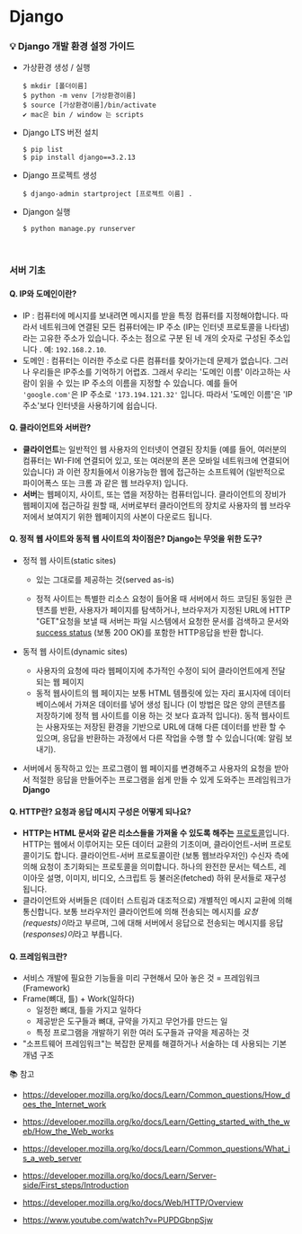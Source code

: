 # Django 

### 💡 Django 개발 환경 설정 가이드

- 가상환경 생성 / 실행

  ```django
  $ mkdir [폴더이름]
  $ python -m venv [가상환경이름]
  $ source [가상환경이름]/bin/activate 
  ✔️ mac은 bin / window 는 scripts
  ```

- Django LTS 버전 설치

  ```django
  $ pip list 
  $ pip install django==3.2.13
  ```

- Django 프로젝트 생성

  ```django
  $ django-admin startproject [프로젝트 이름] .
  ```

- Djangon 실행 

  ```django
  $ python manage.py runserver 
  ```

<br>

### 서버 기초

#### **Q. IP와 도메인이란?**

-  IP : 컴퓨터에 메시지를 보내려면 메시지를 받을 특정 컴퓨터를 지정해야합니다. 따라서 네트워크에 연결된 모든 컴퓨터에는 IP 주소 (IP는 인터넷 프로토콜을 나타냄)라는 고유한 주소가 있습니다. 주소는 점으로 구분 된 네 개의 숫자로 구성된 주소입니다 . 예: `192.168.2.10`.
- 도메인 : 컴퓨터는 이러한 주소로 다른 컴퓨터를 찾아가는데 문제가 없습니다. 그러나 우리들은 IP주소를 기억하기 어렵죠. 그래서 우리는 '도메인 이름' 이라고하는 사람이 읽을 수 있는 IP 주소의 이름을 지정할 수 있습니다. 예를 들어 `'google.com'`은 IP 주소로 `'173.194.121.32'` 입니다. 따라서 '도메인 이름'은 'IP주소'보다 인터넷을 사용하기에 쉽습니다.

#### **Q. 클라이언트와 서버란?**

- **클라이언트**는 일반적인 웹 사용자의 인터넷이 연결된 장치들 (예를 들어, 여러분의 컴퓨터는 WI-FI에 연결되어 있고, 또는 여러분의 폰은 모바일 네트워크에 연결되어 있습니다) 과 이런 장치들에서 이용가능한 웹에 접근하는 소프트웨어 (일반적으로 파이어폭스 또는 크롬 과 같은 웹 브라우저) 입니다.
- **서버**는 웹페이지, 사이트, 또는 앱을 저장하는 컴퓨터입니다. 클라이언트의 장비가 웹페이지에 접근하길 원할 때, 서버로부터 클라이언트의 장치로 사용자의 웹 브라우저에서 보여지기 위한 웹페이지의 사본이 다운로드 됩니다.

#### **Q. 정적 웹 사이트와 동적 웹 사이트의 차이점은? Django는 무엇을 위한 도구?**

- 정적 웹 사이트(static sites)

  - 있는 그대로를 제공하는 것(served as-is)

  - 정적 사이트는 특별한 리소스 요청이 들어올 때 서버에서 하드 코딩된 동일한 콘텐츠를 반환, 사용자가 페이지를 탐색하거나, 브라우저가 지정된 URL에 HTTP "GET"요청을 보낼 때 서버는 파일 시스템에서 요청한 문서를 검색하고 문서와 [success status](https://developer.mozilla.org/ko/docs/Web/HTTP/Status#successful_responses) (보통 200 OK)를 포함한 HTTP응답을 반환 합니다.

- 동적 웹 사이트(dynamic sites)
  - 사용자의 요청에 따라 웹페이지에 추가적인 수정이 되어 클라이언트에게 전달되는 웹 페이지 
  - 동적 웹사이트의 웹 페이지는 보통 HTML 템플릿에 있는 자리 표시자에 데이터베이스에서 가져온 데이터를 넣어 생성 됩니다 (이 방법은 많은 양의 콘텐츠를 저장하기에 정적 웹 사이트를 이용 하는 것 보다 효과적 입니다). 동적 웹사이트는 사용자또는 저장된 환경을 기반으로 URL에 대해 다른 데이터를 반환 할 수 있으며, 응답을 반환하는 과정에서 다른 작업을 수행 할 수 있습니다(예: 알림 보내기).
- 서버에서 동작하고 있는 프로그램이 웹 페이지를 변경해주고 사용자의 요청을 받아서 적절한 응답을 만들어주는 프로그램을 쉽게 만들 수 있게 도와주는 프레임워크가 **Django**

#### **Q. HTTP란? 요청과 응답 메시지 구성은 어떻게 되나요?**

- **HTTP는 HTML 문서와 같은 리소스들을 가져올 수 있도록 해주는** [프로토콜](https://developer.mozilla.org/ko/docs/Glossary/Protocol)입니다. HTTP는 웹에서 이루어지는 모든 데이터 교환의 기초이며, 클라이언트-서버 프로토콜이기도 합니다. 클라이언트-서버 프로토콜이란 (보통 웹브라우저인) 수신자 측에 의해 요청이 초기화되는 프로토콜을 의미합니다. 하나의 완전한 문서는 텍스트, 레이아웃 설명, 이미지, 비디오, 스크립트 등 불러온(fetched) 하위 문서들로 재구성됩니다.
- 클라이언트와 서버들은 (데이터 스트림과 대조적으로) 개별적인 메시지 교환에 의해 통신합니다. 보통 브라우저인 클라이언트에 의해 전송되는 메시지를 *요청(requests)이*라고 부르며, 그에 대해 서버에서 응답으로 전송되는 메시지를 응답(*responses)이*라고 부릅니다.

#### **Q. 프레임워크란?**

- 서비스 개발에 필요한 기능들을 미리 구현해서 모아 놓은 것 = 프레임워크(Framework)
- Frame(뼈대, 틀) + Work(일하다)
  - 일정한 뼈대, 틀을 가지고 일하다
  - 제공받은 도구들과 뼈대, 규약을 가지고 무언가를 만드는 일
  - 특정 프로그램을 개발하기 위한 여러 도구들과 규약을 제공하는 것 
- "소프트웨어 프레임워크"는 복잡한 문제를 해결하거나 서술하는 데 사용되는 기본 개념 구조 



📚 참고 

- https://developer.mozilla.org/ko/docs/Learn/Common_questions/How_does_the_Internet_work

- https://developer.mozilla.org/ko/docs/Learn/Getting_started_with_the_web/How_the_Web_works

- https://developer.mozilla.org/ko/docs/Learn/Common_questions/What_is_a_web_server
- https://developer.mozilla.org/ko/docs/Learn/Server-side/First_steps/Introduction
- https://developer.mozilla.org/ko/docs/Web/HTTP/Overview
- https://www.youtube.com/watch?v=PUPDGbnpSjw